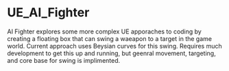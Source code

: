 # UE_AI_Fighter
AI Fighter explores some more complex UE apporaches to coding by creating a floating box that can swing a waeapon to a target in the game world. Current approach uses Beysian curves for this swing. Requires much development to get this up and running, but geenral movement, targeting, and core base for swing is implimented. 
